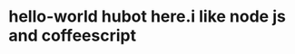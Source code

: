 # hello-world                                                                                                                              hubot here.i like node js and coffeescript                                  
